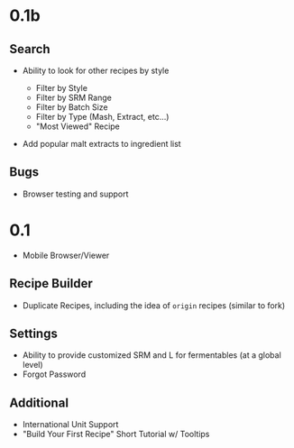 0.1b
====

Search
--------------
* Ability to look for other recipes by style
    * Filter by Style
    * Filter by SRM Range
    * Filter by Batch Size
    * Filter by Type (Mash, Extract, etc...)
    * "Most Viewed" Recipe

* Add popular malt extracts to ingredient list

Bugs
--------------
* Browser testing and support

0.1
====

* Mobile Browser/Viewer

Recipe Builder
--------------
* Duplicate Recipes, including the idea of `origin` recipes (similar to fork)

Settings
--------
* Ability to provide customized SRM and L for fermentables (at a global level)
* Forgot Password

Additional
----------
* International Unit Support
* "Build Your First Recipe" Short Tutorial w/ Tooltips
